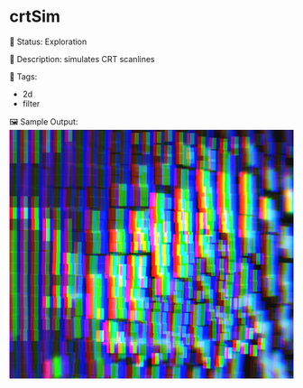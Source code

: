 # crtSim

🧪 Status: Exploration

📎 Description: simulates CRT scanlines 

🎨 Tags: 
- 2d
- filter 

🖼️ Sample Output:  
<img src="crtSim1658974312836.webp" alt="crtSim Sample Output" width="800" />
